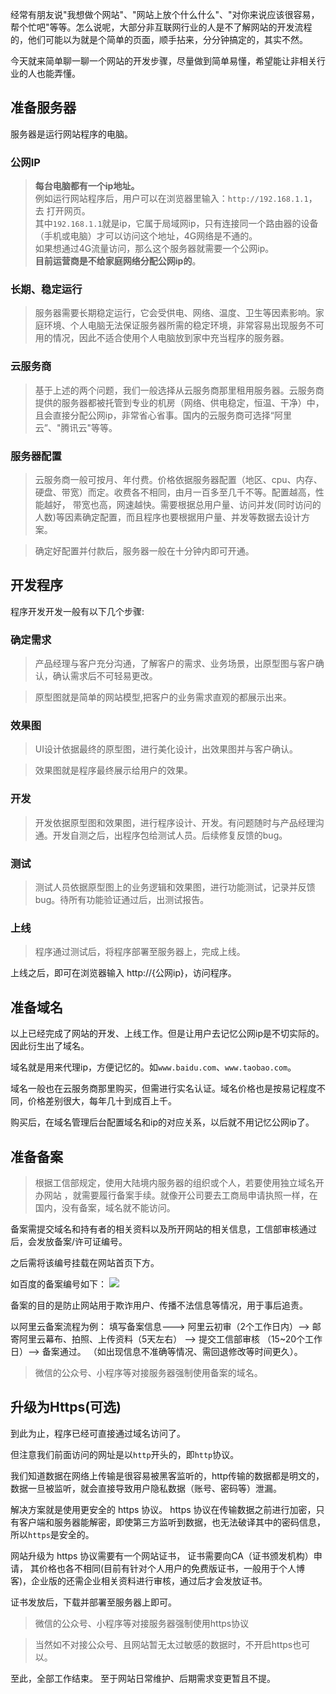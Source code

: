 经常有朋友说"我想做个网站"、"网站上放个什么什么"、"对你来说应该很容易，帮个忙吧"等等。怎么说呢，大部分非互联网行业的人是不了解网站的开发流程的，他们可能以为就是个简单的页面，顺手拈来，分分钟搞定的，其实不然。

今天就来简单聊一聊一个网站的开发步骤，尽量做到简单易懂，希望能让非相关行业的人也能弄懂。

## 准备服务器
服务器是运行网站程序的电脑。   

### 公网IP
> **每台电脑都有一个ip地址。**  
例如运行网站程序后，用户可以在浏览器里输入：`http://192.168.1.1`，去 打开网页。  
其中`192.168.1.1`就是ip，它属于局域网ip，只有连接同一个路由器的设备（手机或电脑）才可以访问这个地址，4G网络是不通的。  
如果想通过4G流量访问，那么这个服务器就需要一个公网ip。  
**目前运营商是不给家庭网络分配公网ip的**。

### 长期、稳定运行
> 服务器需要长期稳定运行，它会受供电、网络、温度、卫生等因素影响。家庭环境、个人电脑无法保证服务器所需的稳定环境，非常容易出现服务不可用的情况，因此不适合使用个人电脑放到家中充当程序的服务器。

### 云服务商
> 基于上述的两个问题，我们一般选择从云服务商那里租用服务器。云服务商提供的服务器都被托管到专业的机房（网络、供电稳定，恒温、干净）中，且会直接分配公网ip，非常省心省事。国内的云服务商可选择“阿里云”、"腾讯云"等等。

### 服务器配置
> 云服务商一般可按月、年付费。价格依据服务器配置（地区、cpu、内存、硬盘、带宽）而定。收费各不相同，由月一百多至几千不等。配置越高，性能越好， 带宽也高，网速越快。需要根据总用户量、访问并发(同时访问的人数)等因素确定配置，而且程序也要根据用户量、并发等数据去设计方案。


> 确定好配置并付款后，服务器一般在十分钟内即可开通。


## 开发程序
程序开发开发一般有以下几个步骤:
### 确定需求
> 产品经理与客户充分沟通，了解客户的需求、业务场景，出原型图与客户确认，确认需求后不可轻易更改。

> 原型图就是简单的网站模型,把客户的业务需求直观的都展示出来。

### 效果图
> UI设计依据最终的原型图，进行美化设计，出效果图并与客户确认。

> 效果图就是程序最终展示给用户的效果。

### 开发
> 开发依据原型图和效果图，进行程序设计、开发。有问题随时与产品经理沟通。开发自测之后，出程序包给测试人员。后续修复反馈的bug。

### 测试
> 测试人员依据原型图上的业务逻辑和效果图，进行功能测试，记录并反馈bug。待所有功能验证通过后，出测试报告。

### 上线
> 程序通过测试后，将程序部署至服务器上，完成上线。

上线之后，即可在浏览器输入 http://{公网ip}，访问程序。

## 准备域名

以上已经完成了网站的开发、上线工作。但是让用户去记忆公网ip是不切实际的。因此衍生出了域名。

域名就是用来代理ip，方便记忆的。如`www.baidu.com`、`www.taobao.com`。

域名一般也在云服务商那里购买，但需进行实名认证。域名价格也是按易记程度不同，价格差别很大，每年几十到成百上千。

购买后，在域名管理后台配置域名和ip的对应关系，以后就不用记忆公网ip了。

## 准备备案
> 根据工信部规定，使用大陆境内服务器的组织或个人，若要使用独立域名开办网站 ，就需要履行备案手续。就像开公司要去工商局申请执照一样，在国内，没有备案，域名就不能访问。

备案需提交域名和持有者的相关资料以及所开网站的相关信息，工信部审核通过后，会发放备案/许可证编号。

之后需将该编号挂载在网站首页下方。

如百度的备案编号如下：
![](https://yangc91.oss-cn-hongkong.aliyuncs.com/imgs/20190129145231.png)

备案的目的是防止网站用于欺诈用户、传播不法信息等情况，用于事后追责。

以阿里云备案流程为例：
填写备案信息---> 阿里云初审（2个工作日内）--> 邮寄阿里云幕布、拍照、上传资料（5天左右） --> 提交工信部审核 （15~20个工作日）--> 备案通过。
（如出现信息不准确等情况、需回退修改等时间更久）。

> 微信的公众号、小程序等对接服务器强制使用备案的域名。

## 升级为Https(可选)

到此为止，程序已经可直接通过域名访问了。

但注意我们前面访问的网址是以`http`开头的，即`http`协议。 

我们知道数据在网络上传输是很容易被黑客监听的，http传输的数据都是明文的，数据一旦被监听，就会直接导致用户隐私数据（账号、密码等）泄漏。

解决方案就是使用更安全的 https 协议。 https 协议在传输数据之前进行加密，只有客户端和服务器能解密，即使第三方监听到数据，也无法破译其中的密码信息，所以`https`是安全的。

网站升级为 https 协议需要有一个网站证书， 证书需要向CA（证书颁发机构）申请， 其价格也各不相同(目前有针对个人用户的免费版证书，一般用于个人博客)，企业版的还需企业相关资料进行审核，通过后才会发放证书。

证书发放后，下载并部署至服务器上即可。

> 微信的公众号、小程序等对接服务器强制使用https协议

> 当然如不对接公众号、且网站暂无太过敏感的数据时，不开启https也可以。

至此，全部工作结束。 至于网站日常维护、后期需求变更暂且不提。

